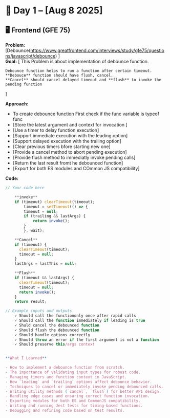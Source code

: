 # 📅 Day 1 – [Aug 8 2025]

## 🖥 Frontend (GFE 75)

**Problem:** [Debounce(https://www.greatfrontend.com/interviews/study/gfe75/questions/javascript/debounce) ]  
**Goal:** [
This Problem is about implementation of debounce function.

    Debounce function helps to run a function after certain timeout. **Debouce** function should have flush, cancel.
    **Cancel** should cancel delayed timeout and **flush** to invoke the pending function

]

**Approach:**

- To create debounce function First check if the func variable is typeof func
- [Store the latest argument and context for invocation ]
- [Use a timer to delay function execution]
- [Support immediate execution with the leading option]
- [Support delayed execution with the trailing option]
- [Clear previous timers bfore starting new one]
- [Provide a cancel method to abort pending execution]
- [Provide flush method to immediatly invoke pending calls]
- [Return the last result fromt he debounced function]
- [Export for both ES modules and COmmon JS compatibility]

**Code:**

```javascript
// Your code here

    **invoke**
    if (timeout) clearTimeout(timeout);
        timeout = setTimeout(() => {
        timeout = null;
        if (trailing && lastArgs) {
            return invoke();
        }
        }, wait);

    **Cancel**
    if (timeout) {
      clearTimeout(timeout);
      timeout = null;
    }
    lastArgs = lastThis = null;

    **Flush**
    if (timeout && lastArgs) {
      clearTimeout(timeout);
      timeout = null;
      return invoke();
    }
    return result;

// Example inputs and outputs
    ✓ Should call the functiononly once after rapid calls
    ✓ Should call the function immediately if leading is true
    ✓ Shuld cancel the debounced function
    ✓ Should flush the debounced function
    ✓ Should handle options correctly
    ✓ Should throw an error if the first argument is not a function
    ✓ Should preserve this/args context


**What I Learned**

- How to implement a debounce function from scratch.
- The importance of validating input types for robust code.
- Managing timers and function context in JavaScript.
- How `leading` and `trailing` options affect debounce behavior.
- Techniques to cancel or immediately invoke pending debounced calls.
- Writing utility methods (`cancel`, `flush`) for better API design.
- Handling edge cases and ensuring correct function invocation.
- Exporting modules for both ES and CommonJS compatibility.
- Writing and running Jest tests for timing-based functions.
- Debugging and refining code based on test results.

```
